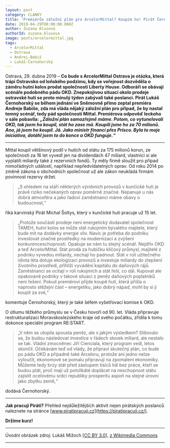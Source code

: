 ```yaml
---
layout: post
category: CLANKY
title: 'Premiérův záložní plán pro ArcelorMittal? Koupím ho! Pirát Černohorský dodává: Ale za své'
date: 2019-04-29T08:00:00.000Z
author: Zuzana Klusová
authorId: zuzana.klusova
image: posts/arcelormittal.jpg
tags:
  - ArcelorMittal
  - Ostrava
  - Andrej-Babiš
  - Lukáš-Černohorský
---
```


Ostrava, 29. dubna 2019 – **Co bude s ArcelorMittal Ostrava je otázka, která trápí Ostravsko od loňského podzimu, kdy se veřejnost dozvěděla o záměru hutní kolos prodat společnosti Liberty House. Odboráři se obávají scénáře podobného pádu OKD. Znepokojivou situací okolo prodeje ostravské huti se proto minulý týden zabývali také poslanci. Pirát Lukáš Černohorský se během jednání ve Sněmovně přímo zeptal premiéra Andreje Babiše, zda má vláda nějaký záložní plán pro případ, že by nastal temný scénář, tedy pád společnosti Mittal. Premiérova odpověď leckoho v sále pobavila: _„Záložní plán samozřejmě máme. Potom, co vytunelovali OKD, tak jsem ho koupil, stát ho zase má. Koupili jsme ho za 70 milionů. Ano, já jsem ho koupil. Já. Jako ministr financí přes Prisco. Byla to moje iniciativa, dotáhl jsem to do konce a OKD funguje.“_**

<hr />

Mittal koupil většinový podíl v hutích od státu za 175 milionů korun, ze společnosti za 16 let vyvedl jen na dividendách 47 miliard, vlastníci si ale vyplatili miliardy také z rezervních fondů. Ty měly firmě sloužit pro případ mimořádných událostí, například nepředvídatelných oprav. Od roku 2014 po změně zákona o obchodních společnost už ale zákon neukládá firmám povinnost rezervy držet.

>„S ohledem na stáří některých výrobních provozů v kunčické huti je právě riziko nečekaných oprav poměrně značné. Nepanuje u nás dobrá atmosféra a jako řadoví zaměstnanci máme obavy o budoucnost,“

říká karvinský Pirát Michal Šoltys, který v kunčické huti pracuje už 15 let. 

>„Protože součástí prodeje není energetický dodavatel společnost TAMEH, hutní kolos se může stát rukojmím bývalého majitele, který bude mít na dodávky energie vliv. Navíc je potřeba do podniku investovat značné prostředky na modernizaci a zvýšení konkurenceschopnosti. Opakuje se nám tu stejný scénář. Nejdřív OKD a teď ArcelorMittal. Stát prodá za hubičku klíčový průmysl, majitelé z podniku vyvedou miliardy, nechají ho padnout. Stát v roli užitečného idiota léta dotuje ekologizaci provozů a investuje miliardy do zlepšení životního prostředí, přihlíží vyvádění kapitálu do daňových rájů. Zaměstnanci se ocitají v roli rukojmích a stát řeší, co dál. Kupovat ale opakovaně podniky v takové situaci z peněz daňových poplatníků není řešení. Pokud premiérovi přijde koupě huti, která přišla o naprosto stěžejní část – energetiku, jako dobrý nápad, mohl by si ji koupit za své,“

komentuje Černohorský, který je také šéfem vyšetřovací komise k OKD.

O útlumu těžkého průmyslu se v Česku hovoří od 90. let. Vláda připravuje restrukturalizaci Moravskoslezského kraje od svého počátku, zřídila k tomu dokonce speciální program RE:START.

>„V něm se utopila spousta peněz, ale s jakým výsledkem? Slibovalo se, že budou následovat investice v řádech stovek miliard, ale nestalo se tak. Vládní zmocněnec Jiří Cienciala, který program vedl, letos skončil. Očekávám teď od vlády, že připraví skutečný plán, co bude po pádu OKD a případně také Arceloru, protože ani jedno nelze vyloučit, ekonomové se pomalu připravují na zpomalení ekonomiky. Můžeme tedy brzy stát před zástupem tisíců lidí bez práce, kteří se budou ptát, proč mají už potolikáté doplácet na neschopnost státu zajistit ocelovému srdci republiky prosperitu aspoň na stejné úrovni jako zbytku země,“

dodává Černohorský.

---

**Jak pracují Piráti?**
Přehled nejdůležitějších aktivit nejen pirátských poslanců naleznete na stránce [www.piratipracuji.cz](https://piratipracuji.cz/).

**Držíme kurz!**

---
Úvodní obrázek zdroj: Lukáš Mižoch [<a href="https://creativecommons.org/licenses/by/3.0">CC BY 3.0</a>], <a href="https://commons.wikimedia.org/wiki/File:ArcelorMittal_Ostrava,_pohled_z_Nov%C3%A9_radnice,_srpen_2011.jpg">z Wikimedia Commons</a>

- - -
